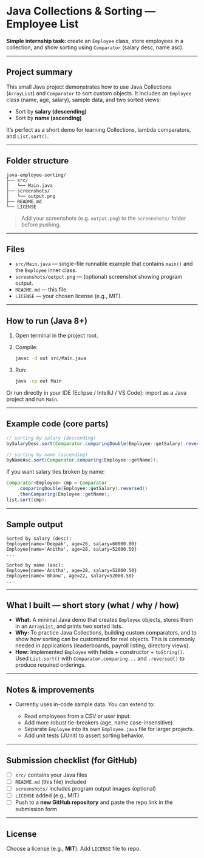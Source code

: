 # Java Collections & Sorting — Employee List

**Simple internship task:** create an `Employee` class, store employees in a collection, and show sorting using `Comparator` (salary desc, name asc).

---

## Project summary

This small Java project demonstrates how to use Java Collections (`ArrayList`) and `Comparator` to sort custom objects. It includes an `Employee` class (name, age, salary), sample data, and two sorted views:

* Sort by **salary (descending)**
* Sort by **name (ascending)**

It’s perfect as a short demo for learning Collections, lambda comparators, and `List.sort()`.

---

## Folder structure

```
java-employee-sorting/
├── src/
│   └── Main.java
├── screenshots/
│   └── output.png
├── README.md
└── LICENSE
```

> Add your screenshots (e.g. `output.png`) to the `screenshots/` folder before pushing.

---

## Files

* `src/Main.java` — single-file runnable example that contains `main()` and the `Employee` inner class.
* `screenshots/output.png` — (optional) screenshot showing program output.
* `README.md` — this file.
* `LICENSE` — your chosen license (e.g., MIT).

---

## How to run (Java 8+)

1. Open terminal in the project root.
2. Compile:

   ```bash
   javac -d out src/Main.java
   ```
3. Run:

   ```bash
   java -cp out Main
   ```

Or run directly in your IDE (Eclipse / IntelliJ / VS Code): import as a Java project and run `Main`.

---

## Example code (core parts)

```java
// sorting by salary (descending)
bySalaryDesc.sort(Comparator.comparingDouble(Employee::getSalary).reversed());

// sorting by name (ascending)
byNameAsc.sort(Comparator.comparing(Employee::getName));
```

If you want salary ties broken by name:

```java
Comparator<Employee> cmp = Comparator
    .comparingDouble(Employee::getSalary).reversed()
    .thenComparing(Employee::getName);
list.sort(cmp);
```

---

## Sample output

```
Sorted by salary (desc):
Employee{name='Deepak', age=26, salary=60000.00}
Employee{name='Anitha', age=28, salary=52000.50}
... 

Sorted by name (asc):
Employee{name='Anitha', age=28, salary=52000.50}
Employee{name='Bhanu', age=22, salary=52000.50}
...
```

---

## What I built — short story (what / why / how)

* **What:** A minimal Java demo that creates `Employee` objects, stores them in an `ArrayList`, and prints two sorted lists.
* **Why:** To practice Java Collections, building custom comparators, and to show how sorting can be customized for real objects. This is commonly needed in applications (leaderboards, payroll listing, directory views).
* **How:** Implemented `Employee` with fields + constructor + `toString()`. Used `List.sort()` with `Comparator.comparing...` and `.reversed()` to produce required orderings.

---

## Notes & improvements

* Currently uses in-code sample data. You can extend to:

  * Read employees from a CSV or user input.
  * Add more robust tie-breakers (age, name case-insensitive).
  * Separate `Employee` into its own `Employee.java` file for larger projects.
  * Add unit tests (JUnit) to assert sorting behavior.

---

## Submission checklist (for GitHub)

* [ ] `src/` contains your Java files
* [ ] `README.md` (this file) included
* [ ] `screenshots/` includes program output images (optional)
* [ ] `LICENSE` added (e.g., MIT)
* [ ] Push to a **new GitHub repository** and paste the repo link in the submission form

---

## License

Choose a license (e.g., **MIT**). Add `LICENSE` file to repo.

